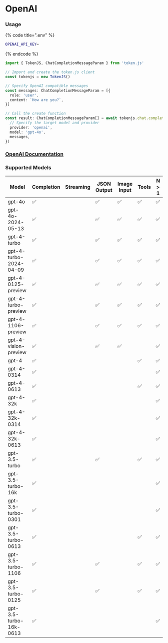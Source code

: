 # OpenAI

### Usage

{% code title=".env" %}
```bash
OPENAI_API_KEY=
```
{% endcode %}

```typescript
import { TokenJS, ChatCompletionMessageParam } from 'token.js'

// Import and create the token.js client
const tokenjs = new TokenJS()

// Specify OpenAI compatible messages
const messages: ChatCompletionMessageParam = [{
  role: 'user',
  content: `How are you?`,
}]

// Call the create function
const result: ChatCompletionMessageParam[] = await tokenjs.chat.completions.create({
  // Specify the target model and provider
  provider: 'openai',
  model: 'gpt-4o',
  messages,
})
```

### [OpenAI Documentation](https://platform.openai.com/docs/introduction)

<!-- compatibility -->
### Supported Models

| Model                  | Completion | Streaming | JSON Output | Image Input | Tools | N > 1 |
| ---------------------- | ---------- | --------- | ----------- | ----------- | ----- | ----- |
| gpt-4o                 | ✅          |           | ✅           | ✅           | ✅     | ✅     |
| gpt-4o-2024-05-13      | ✅          |           | ✅           | ✅           | ✅     | ✅     |
| gpt-4-turbo            | ✅          |           | ✅           | ✅           | ✅     | ✅     |
| gpt-4-turbo-2024-04-09 | ✅          |           | ✅           | ✅           | ✅     | ✅     |
| gpt-4-0125-preview     | ✅          |           | ✅           | ✅           | ✅     | ✅     |
| gpt-4-turbo-preview    | ✅          |           | ✅           | ✅           | ✅     | ✅     |
| gpt-4-1106-preview     | ✅          |           | ✅           | ✅           | ✅     | ✅     |
| gpt-4-vision-preview   | ✅          |           | ✅           | ✅           |       | ✅     |
| gpt-4                  | ✅          |           |             |             | ✅     | ✅     |
| gpt-4-0314             | ✅          |           |             |             |       | ✅     |
| gpt-4-0613             | ✅          |           |             |             | ✅     | ✅     |
| gpt-4-32k              | ✅          |           |             |             |       | ✅     |
| gpt-4-32k-0314         | ✅          |           |             |             |       | ✅     |
| gpt-4-32k-0613         | ✅          |           |             |             |       | ✅     |
| gpt-3.5-turbo          | ✅          |           | ✅           |             | ✅     | ✅     |
| gpt-3.5-turbo-16k      | ✅          |           |             |             |       | ✅     |
| gpt-3.5-turbo-0301     | ✅          |           |             |             |       | ✅     |
| gpt-3.5-turbo-0613     | ✅          |           |             |             | ✅     | ✅     |
| gpt-3.5-turbo-1106     | ✅          |           | ✅           |             | ✅     | ✅     |
| gpt-3.5-turbo-0125     | ✅          |           | ✅           |             | ✅     | ✅     |
| gpt-3.5-turbo-16k-0613 | ✅          |           |             |             |       | ✅     |

